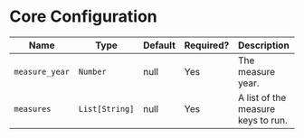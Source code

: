 # Core Configuration

| Name           | Type           | Default | Required? | Description                        | Example                 |
|----------------|----------------|---------|-----------|------------------------------------|-------------------------|
| `measure_year` | `Number`       | null    | Yes       | The measure year.                  | `2020`                  |
| `measures`       | `List[String]` | null    | Yes       | A list of the measure keys to run. | `['aba', 'bcs', 'trc']` |